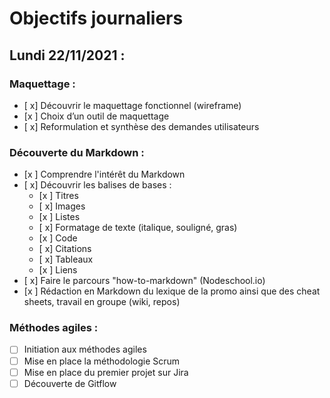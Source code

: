 # Objectifs journaliers

## Lundi 22/11/2021 :

### Maquettage : 

* [ x] Découvrir le maquettage fonctionnel (wireframe)
* [x ] Choix d’un outil de maquettage
* [ x] Reformulation et synthèse des demandes utilisateurs


### Découverte du Markdown : 

* [x ] Comprendre l'intérêt du Markdown
* [ x] Découvrir les balises de bases : 
  * [x ] Titres
  * [ x] Images
  * [x ] Listes
  * [ x] Formatage de texte (italique, souligné, gras)
  * [x ] Code
  * [ x] Citations
  * [ x] Tableaux
  * [x ] Liens
* [ x] Faire le parcours "how-to-markdown" (Nodeschool.io)
* [x ] Rédaction en Markdown du lexique de la promo ainsi que des cheat sheets, travail en groupe (wiki, repos)


### Méthodes agiles :

* [ ] Initiation aux méthodes agiles
* [ ] Mise en place la méthodologie Scrum
* [ ] Mise en place du premier projet sur Jira
* [ ] Découverte de Gitflow
